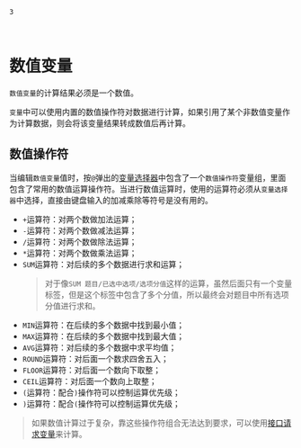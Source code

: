 ```index
3
```
```tag

```
```summary

```
# 数值变量

`数值变量`的计算结果必须是一个数值。

`变量`中可以使用内置的数值操作符对数据进行计算，如果引用了某个非数值变量作为计算数据，则会将该变量结果转成数值后再计算。

## 数值操作符
当编辑`数值变量`值时，按`@`弹出的[变量选择器](./12useVarible.md#变量选择器)中包含了一个`数值操作符`变量组，里面包含了常用的数值运算操作符。当进行数值运算时，使用的运算符必须从`变量选择器`中选择，直接由键盘输入的加减乘除等符号是没有用的。

+ `+`运算符：对两个数做加法运算；
+ `-`运算符：对两个数做减法运算；
+ `/`运算符：对两个数做除法运算；
+ `*`运算符：对两个数做乘法运算；
+ `SUM`运算符：对后续的多个数据进行求和运算；
    > 对于像`SUM 题目/已选中选项/选项分值`这样的运算，虽然后面只有一个变量标签，但是这个标签中包含了多个分值，所以最终会对题目中所有选项分值进行求和。
+ `MIN`运算符：在后续的多个数据中找到最小值；
+ `MAX`运算符：在后续的多个数据中找到最大值；
+ `AVG`运算符：对后续的多个数据中求平均值；
+ `ROUND`运算符：对后面一个数求四舍五入；
+ `FLOOR`运算符：对后面一个数向下取整；
+ `CEIL`运算符：对后面一个数向上取整；
+ `(`运算符：配合`)`操作符可以控制运算优先级；
+ `)`运算符：配合`(`操作符可以控制运算优先级；

> 如果数值计算过于复杂，靠这些操作符组合无法达到要求，可以使用[接口请求变量](./06requestVarible.md)来计算。



